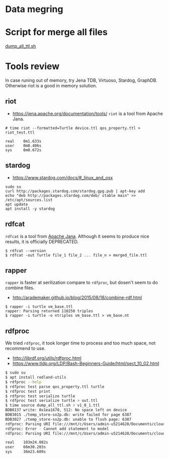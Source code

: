 # Data megring
# Script for merge all files
[dump_all_ttl.sh](dump_all_ttl.sh)

# Tools review
In case runing out of memory, try Jena TDB, Virtuoso, Stardog, GraphDB.
Otherwise riot is a good in memory solution.

## riot
- https://jena.apache.org/documentation/tools/
`riot` is a tool from Apache Jana.
```
# time riot --formatted=Turtle device.ttl qos_property.ttl > riot_test.ttl

real    0m1.633s
user    0m8.406s
sys     0m0.672s
```

## stardog
- https://www.stardog.com/docs/#_linux_and_osx
```
sudo su
curl http://packages.stardog.com/stardog.gpg.pub | apt-key add
echo "deb http://packages.stardog.com/deb/ stable main" >> /etc/apt/sources.list
apt update
apt install -y stardog
```

## rdfcat
`rdfcat` is a tool from [Apache Jana](https://jena.apache.org/documentation/tools/).
Although it seems to produce nice results, it is officially DEPRECATED.
```
$ rdfcat --version
$ rdfcat -out Turtle file_1 file_2 ... file_n > merged_file.ttl
```

## rapper
`rapper` is faster at serilization compare to `rdfproc`, but dosen't seem to do combine files.
- http://arademaker.github.io/blog/2015/08/18/combine-rdf.html
```
$ rapper -i turtle vm_base.ttl
rapper: Parsing returned 110250 triples
$ rapper -i turtle -o ntriples vm_base.ttl > vm_base.nt
```

## rdfproc
We tried `rdfproc`, it took longer time to process and too much space, not recommend to use.

- http://librdf.org/utils/rdfproc.html
- https://www.tldp.org/LDP/Bash-Beginners-Guide/html/sect_10_02.html

```bash
$ sudo su
$ apt install redland-utils
$ rdfproc --help
$ rdfproc test parse qos_property.ttl turtle
$ rdfproc test print
$ rdfproc test serialize turtle
$ rdfproc test serialize turtle > out.ttl
$ time source dump_all_ttl.sh > v1_0_1.ttl
BDB0137 write: 0x1ea1670, 512: No space left on device
BDB3015 ./temp_store-so2p.db: write failed for page 6387
BDB3027 ./temp_store-so2p.db: unable to flush page: 6387
rdfproc: Parsing URI file:///mnt/c/Users/admin-u5214628/Documents/cloud-computing-schema/example/sparql-generate/result/gcloud/v1.0.1/region_geo_coord.ttl with turtle parser
rdfproc: Error - Cannot add statement to model
rdfproc: Parsing URI file:///mnt/c/Users/admin-u5214628/Documents/cloud-computing-schema/example/sparql-generate/result/gcloud/v1.0.1/uplink.ttl with turtle parser

real    103m24.082s
user    66m30.203s
sys     36m23.609s
```
